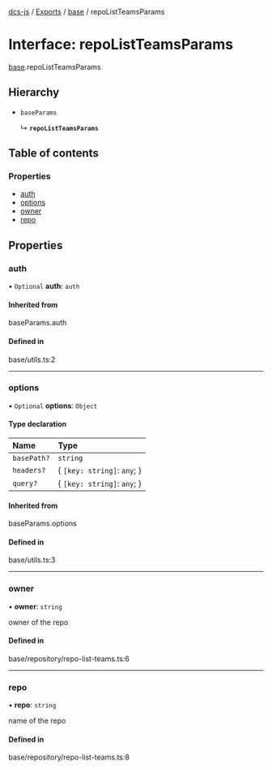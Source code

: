 [dcs-js](../README.md) / [Exports](../modules.md) / [base](../modules/base.md) / repoListTeamsParams

# Interface: repoListTeamsParams

[base](../modules/base.md).repoListTeamsParams

## Hierarchy

- `baseParams`

  ↳ **`repoListTeamsParams`**

## Table of contents

### Properties

- [auth](base.repoListTeamsParams.md#auth)
- [options](base.repoListTeamsParams.md#options)
- [owner](base.repoListTeamsParams.md#owner)
- [repo](base.repoListTeamsParams.md#repo)

## Properties

### <a id="auth" name="auth"></a> auth

• `Optional` **auth**: `auth`

#### Inherited from

baseParams.auth

#### Defined in

base/utils.ts:2

___

### <a id="options" name="options"></a> options

• `Optional` **options**: `Object`

#### Type declaration

| Name | Type |
| :------ | :------ |
| `basePath?` | `string` |
| `headers?` | { `[key: string]`: `any`;  } |
| `query?` | { `[key: string]`: `any`;  } |

#### Inherited from

baseParams.options

#### Defined in

base/utils.ts:3

___

### <a id="owner" name="owner"></a> owner

• **owner**: `string`

owner of the repo

#### Defined in

base/repository/repo-list-teams.ts:6

___

### <a id="repo" name="repo"></a> repo

• **repo**: `string`

name of the repo

#### Defined in

base/repository/repo-list-teams.ts:8
